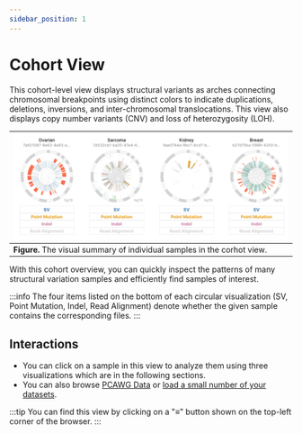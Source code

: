 ```yaml
---
sidebar_position: 1
---
```


# Cohort View

This cohort-level view displays structural variants as arches connecting chromosomal breakpoints using distinct colors to indicate duplications, deletions, inversions, and inter-chromosomal translocations. This view also displays copy number variants (CNV) and loss of heterozygosity (LOH).

|![HTML exported](../assets/zoomed-cohort-view.png)|
|---|
|__Figure.__ The visual summary of individual samples in the corhot view.|

With this cohort overview, you can quickly inspect the patterns of many structural variation samples and efficiently find samples of interest.

:::info
The four items listed on the bottom of each circular visualization (SV, Point Mutation, Indel, Read Alignment) denote whether the given sample contains the corresponding files.
:::

## Interactions

- You can click on a sample in this view to analyze them using three visualizations which are in the following sections.
- You can also browse [PCAWG Data](../available-data/pcawg) or [load a small number of your datasets](../loading-data/through-interface).

:::tip
You can find this view by clicking on a "≡" button shown on the top-left corner of the browser.
:::